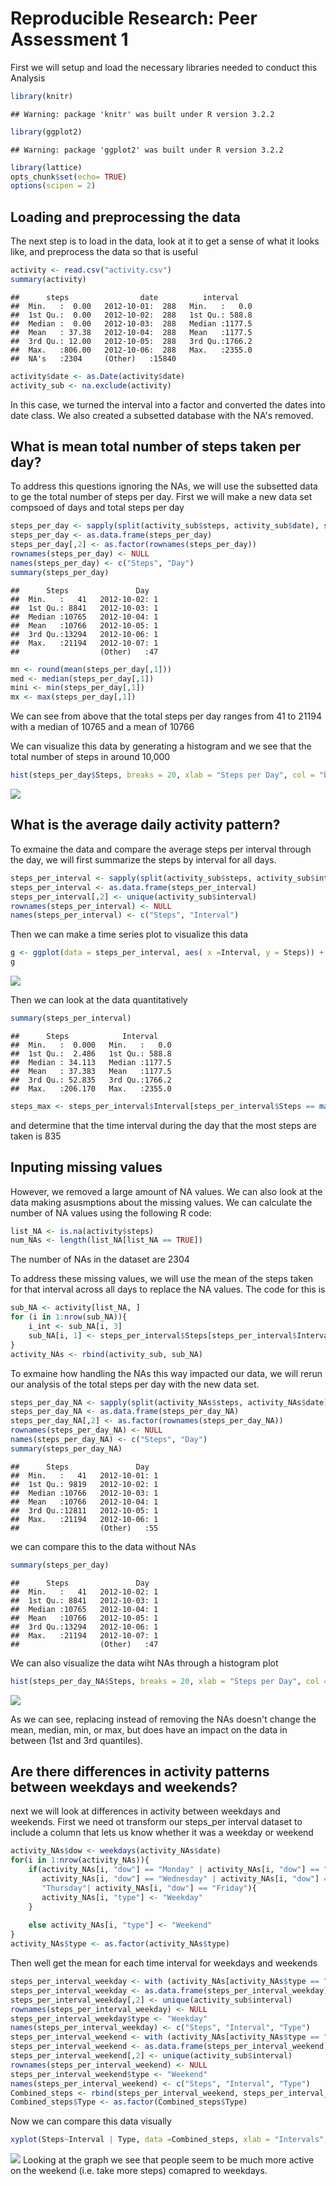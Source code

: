 # Reproducible Research: Peer Assessment 1


First we will setup and load the necessary libraries needed to conduct this 
Analysis

```r
library(knitr)
```

```
## Warning: package 'knitr' was built under R version 3.2.2
```

```r
library(ggplot2)
```

```
## Warning: package 'ggplot2' was built under R version 3.2.2
```

```r
library(lattice)
opts_chunk$set(echo= TRUE)
options(scipen = 2)
```

## Loading and preprocessing the data
The next step is to load in the data, look at it to get a sense of what it
looks like, and preprocess the data so that is useful

```r
activity <- read.csv("activity.csv")
summary(activity)
```

```
##      steps                date          interval     
##  Min.   :  0.00   2012-10-01:  288   Min.   :   0.0  
##  1st Qu.:  0.00   2012-10-02:  288   1st Qu.: 588.8  
##  Median :  0.00   2012-10-03:  288   Median :1177.5  
##  Mean   : 37.38   2012-10-04:  288   Mean   :1177.5  
##  3rd Qu.: 12.00   2012-10-05:  288   3rd Qu.:1766.2  
##  Max.   :806.00   2012-10-06:  288   Max.   :2355.0  
##  NA's   :2304     (Other)   :15840
```

```r
activity$date <- as.Date(activity$date)
activity_sub <- na.exclude(activity)
```
In this case, we turned the interval into a factor and converted the dates into date class. We also created a subsetted database with the NA's removed.

## What is mean total number of steps taken per day?
To address this questions ignoring the NAs, we will use the subsetted data to
ge the total number of steps per day. First we will make a new data set compsoed of days and total steps per day

```r
steps_per_day <- sapply(split(activity_sub$steps, activity_sub$date), sum)
steps_per_day <- as.data.frame(steps_per_day)
steps_per_day[,2] <- as.factor(rownames(steps_per_day))
rownames(steps_per_day) <- NULL
names(steps_per_day) <- c("Steps", "Day")
summary(steps_per_day)
```

```
##      Steps               Day    
##  Min.   :   41   2012-10-02: 1  
##  1st Qu.: 8841   2012-10-03: 1  
##  Median :10765   2012-10-04: 1  
##  Mean   :10766   2012-10-05: 1  
##  3rd Qu.:13294   2012-10-06: 1  
##  Max.   :21194   2012-10-07: 1  
##                  (Other)   :47
```

```r
mn <- round(mean(steps_per_day[,1]))
med <- median(steps_per_day[,1])
mini <- min(steps_per_day[,1])
mx <- max(steps_per_day[,1])
```

We can see from above that the total steps per day ranges from 41 to 21194 with a median of 10765 and a mean of 10766

We can visualize this data by generating a histogram and we see that the total number of steps in around 10,000

```r
hist(steps_per_day$Steps, breaks = 20, xlab = "Steps per Day", col = "blue", main = NULL)
```

![](PA1_template_files/figure-html/unnamed-chunk-3-1.png) 

## What is the average daily activity pattern?
To exmaine the data and compare the average steps per interval through the day, we will first summarize the steps by interval for all days. 


```r
steps_per_interval <- sapply(split(activity_sub$steps, activity_sub$interval), mean)
steps_per_interval <- as.data.frame(steps_per_interval)
steps_per_interval[,2] <- unique(activity_sub$interval)
rownames(steps_per_interval) <- NULL
names(steps_per_interval) <- c("Steps", "Interval")
```

Then we can make a time series plot to visualize this data

```r
g <- ggplot(data = steps_per_interval, aes( x =Interval, y = Steps)) + geom_line()
g
```

![](PA1_template_files/figure-html/unnamed-chunk-5-1.png) 

Then we can look at the data quantitatively 

```r
summary(steps_per_interval)
```

```
##      Steps            Interval     
##  Min.   :  0.000   Min.   :   0.0  
##  1st Qu.:  2.486   1st Qu.: 588.8  
##  Median : 34.113   Median :1177.5  
##  Mean   : 37.383   Mean   :1177.5  
##  3rd Qu.: 52.835   3rd Qu.:1766.2  
##  Max.   :206.170   Max.   :2355.0
```

```r
steps_max <- steps_per_interval$Interval[steps_per_interval$Steps == max(steps_per_interval$Steps)]
```
and determine that the time interval during the day that the most steps are taken is 835


## Inputing missing values
However, we removed a large amount of NA values. We can also look at the data
making asusmptions about the missing values. We can calculate the number of NA values using the following R code: 

```r
list_NA <- is.na(activity$steps)
num_NAs <- length(list_NA[list_NA == TRUE])
```

The number of NAs in the dataset are 2304

To address these missing values, we will use the mean of the steps taken for 
that interval across all days to replace the NA values. The code for this is 

```r
sub_NA <- activity[list_NA, ]
for (i in 1:nrow(sub_NA)){
    i_int <- sub_NA[i, 3]
    sub_NA[i, 1] <- steps_per_interval$Steps[steps_per_interval$Interval == i_int]
}
activity_NAs <- rbind(activity_sub, sub_NA)
```
To exmaine how handling the NAs this way impacted our data, we will rerun our analysis of the total steps per day with the new data set.


```r
steps_per_day_NA <- sapply(split(activity_NAs$steps, activity_NAs$date), sum)
steps_per_day_NA <- as.data.frame(steps_per_day_NA)
steps_per_day_NA[,2] <- as.factor(rownames(steps_per_day_NA))
rownames(steps_per_day_NA) <- NULL
names(steps_per_day_NA) <- c("Steps", "Day")
summary(steps_per_day_NA)
```

```
##      Steps               Day    
##  Min.   :   41   2012-10-01: 1  
##  1st Qu.: 9819   2012-10-02: 1  
##  Median :10766   2012-10-03: 1  
##  Mean   :10766   2012-10-04: 1  
##  3rd Qu.:12811   2012-10-05: 1  
##  Max.   :21194   2012-10-06: 1  
##                  (Other)   :55
```
we can compare this to the data without NAs

```r
summary(steps_per_day)
```

```
##      Steps               Day    
##  Min.   :   41   2012-10-02: 1  
##  1st Qu.: 8841   2012-10-03: 1  
##  Median :10765   2012-10-04: 1  
##  Mean   :10766   2012-10-05: 1  
##  3rd Qu.:13294   2012-10-06: 1  
##  Max.   :21194   2012-10-07: 1  
##                  (Other)   :47
```

We can also visualize the data wiht NAs through a histogram plot

```r
hist(steps_per_day_NA$Steps, breaks = 20, xlab = "Steps per Day", col = "blue", main = NULL)
```

![](PA1_template_files/figure-html/unnamed-chunk-11-1.png) 

As we can see, replacing instead of removing the NAs doesn't change the mean, median, min, or max, but does have an impact on the data in between (1st and 3rd quantiles).

## Are there differences in activity patterns between weekdays and weekends?
next we will look at differences in activity between weekdays and weekends. First we need ot transform our steps_per interval dataset to include a column that lets us know whether it was a weekday or weekend

```r
activity_NAs$dow <- weekdays(activity_NAs$date)
for(i in 1:nrow(activity_NAs)){
    if(activity_NAs[i, "dow"] == "Monday" | activity_NAs[i, "dow"] == "Tuesday" |
       activity_NAs[i, "dow"] == "Wednesday" | activity_NAs[i, "dow"] == 
       "Thursday"| activity_NAs[i, "dow"] == "Friday"){
       activity_NAs[i, "type"] <- "Weekday" 
    }    
    
    else activity_NAs[i, "type"] <- "Weekend" 
}
activity_NAs$type <- as.factor(activity_NAs$type)
```
Then well get the mean for each time interval for weekdays and weekends

```r
steps_per_interval_weekday <- with (activity_NAs[activity_NAs$type == "Weekday", ], sapply(split(steps, interval), mean))
steps_per_interval_weekday <- as.data.frame(steps_per_interval_weekday)
steps_per_interval_weekday[,2] <- unique(activity_sub$interval)
rownames(steps_per_interval_weekday) <- NULL
steps_per_interval_weekday$type <- "Weekday"
names(steps_per_interval_weekday) <- c("Steps", "Interval", "Type")
steps_per_interval_weekend <- with (activity_NAs[activity_NAs$type == "Weekend", ], sapply(split(steps, interval), mean))
steps_per_interval_weekend <- as.data.frame(steps_per_interval_weekend)
steps_per_interval_weekend[,2] <- unique(activity_sub$interval)
rownames(steps_per_interval_weekend) <- NULL
steps_per_interval_weekend$type <- "Weekend"
names(steps_per_interval_weekend) <- c("Steps", "Interval", "Type")
Combined_steps <- rbind(steps_per_interval_weekend, steps_per_interval_weekday)
Combined_steps$Type <- as.factor(Combined_steps$Type)
```

Now we can compare this data visually

```r
xyplot(Steps~Interval | Type, data =Combined_steps, xlab = "Intervals", ylab = "Steps", type ="l", layout = c(1,2))
```

![](PA1_template_files/figure-html/unnamed-chunk-14-1.png) 
Looking at the graph we see that people seem to be much more active on the weekend (i.e. take more steps) comapred to weekdays. 
